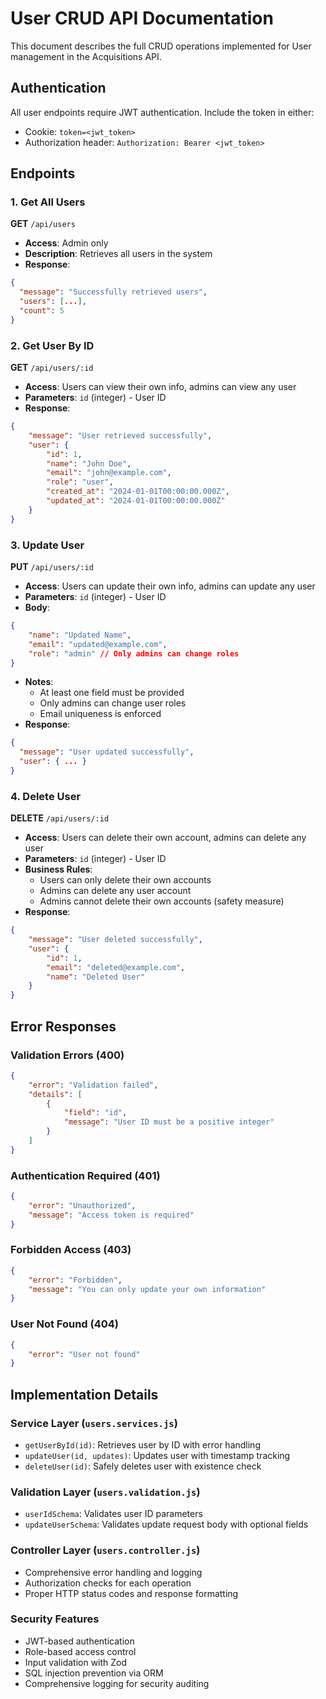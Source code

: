 # User CRUD API Documentation

This document describes the full CRUD operations implemented for User management in the Acquisitions API.

## Authentication

All user endpoints require JWT authentication. Include the token in either:

- Cookie: `token=<jwt_token>`
- Authorization header: `Authorization: Bearer <jwt_token>`

## Endpoints

### 1. Get All Users

**GET** `/api/users`

- **Access**: Admin only
- **Description**: Retrieves all users in the system
- **Response**:

```json
{
  "message": "Successfully retrieved users",
  "users": [...],
  "count": 5
}
```

### 2. Get User By ID

**GET** `/api/users/:id`

- **Access**: Users can view their own info, admins can view any user
- **Parameters**: `id` (integer) - User ID
- **Response**:

```json
{
    "message": "User retrieved successfully",
    "user": {
        "id": 1,
        "name": "John Doe",
        "email": "john@example.com",
        "role": "user",
        "created_at": "2024-01-01T00:00:00.000Z",
        "updated_at": "2024-01-01T00:00:00.000Z"
    }
}
```

### 3. Update User

**PUT** `/api/users/:id`

- **Access**: Users can update their own info, admins can update any user
- **Parameters**: `id` (integer) - User ID
- **Body**:

```json
{
    "name": "Updated Name",
    "email": "updated@example.com",
    "role": "admin" // Only admins can change roles
}
```

- **Notes**:
    - At least one field must be provided
    - Only admins can change user roles
    - Email uniqueness is enforced
- **Response**:

```json
{
  "message": "User updated successfully",
  "user": { ... }
}
```

### 4. Delete User

**DELETE** `/api/users/:id`

- **Access**: Users can delete their own account, admins can delete any user
- **Parameters**: `id` (integer) - User ID
- **Business Rules**:
    - Users can only delete their own accounts
    - Admins can delete any user account
    - Admins cannot delete their own accounts (safety measure)
- **Response**:

```json
{
    "message": "User deleted successfully",
    "user": {
        "id": 1,
        "email": "deleted@example.com",
        "name": "Deleted User"
    }
}
```

## Error Responses

### Validation Errors (400)

```json
{
    "error": "Validation failed",
    "details": [
        {
            "field": "id",
            "message": "User ID must be a positive integer"
        }
    ]
}
```

### Authentication Required (401)

```json
{
    "error": "Unauthorized",
    "message": "Access token is required"
}
```

### Forbidden Access (403)

```json
{
    "error": "Forbidden",
    "message": "You can only update your own information"
}
```

### User Not Found (404)

```json
{
    "error": "User not found"
}
```

## Implementation Details

### Service Layer (`users.services.js`)

- `getUserById(id)`: Retrieves user by ID with error handling
- `updateUser(id, updates)`: Updates user with timestamp tracking
- `deleteUser(id)`: Safely deletes user with existence check

### Validation Layer (`users.validation.js`)

- `userIdSchema`: Validates user ID parameters
- `updateUserSchema`: Validates update request body with optional fields

### Controller Layer (`users.controller.js`)

- Comprehensive error handling and logging
- Authorization checks for each operation
- Proper HTTP status codes and response formatting

### Security Features

- JWT-based authentication
- Role-based access control
- Input validation with Zod
- SQL injection prevention via ORM
- Comprehensive logging for security auditing
